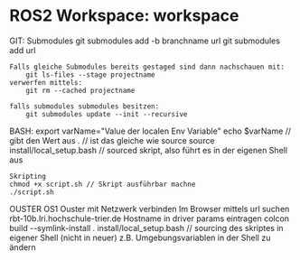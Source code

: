 # ROS2 Workspace: workspace
GIT: 
	Submodules
		git submodules add -b branchname url 
		git submodules add url 

	Falls gleiche Submodules bereits gestaged sind dann nachschauen mit: 
		git ls-files --stage projectname 
	verwerfen mittels: 
		git rm --cached projectname

	falls submodules submodules besitzen: 
		git submodules update --init --recursive 

BASH: 
	export varName="Value der localen Env Variable" 
	echo $varName // gibt den Wert aus 
	. // ist das gleiche wie source
	source install/local_setup.bash // sourced skript, also führt es in der eigenen Shell aus

	Skripting 
	chmod +x script.sh // Skript ausführbar machne 
	./script.sh 


OUSTER OS1 
	Ouster mit Netzwerk verbinden 
	Im Browser mittels url suchen rbt-10b.lri.hochschule-trier.de
	Hostname in driver params eintragen 
	colcon build --symlink-install
	. install/local_setup.bash // sourcing des skriptes in eigener Shell (nicht in neuer) z.B. Umgebungsvariablen in der Shell zu ändern
